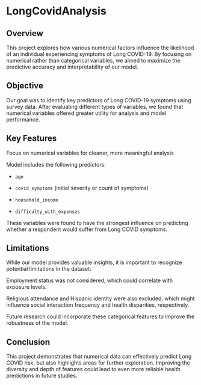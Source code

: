 # LongCovidAnalysis

## Overview
This project explores how various numerical factors influence the likelihood of an individual experiencing symptoms of Long COVID-19. By focusing on numerical rather than categorical variables, we aimed to maximize the predictive accuracy and interpretability of our model.

## Objective
Our goal was to identify key predictors of Long COVID-19 symptoms using survey data. After evaluating different types of variables, we found that numerical variables offered greater utility for analysis and model performance.

## Key Features
Focus on numerical variables for cleaner, more meaningful analysis

Model includes the following predictors:

- `age`

- `covid_symptoms` (initial severity or count of symptoms)

- `household_income`

- `difficulty_with_expenses`

These variables were found to have the strongest influence on predicting whether a respondent would suffer from Long COVID symptoms.

## Limitations
While our model provides valuable insights, it is important to recognize potential limitations in the dataset:

Employment status was not considered, which could correlate with exposure levels.

Religious attendance and Hispanic identity were also excluded, which might influence social interaction frequency and health disparities, respectively.

Future research could incorporate these categorical features to improve the robustness of the model.

## Conclusion
This project demonstrates that numerical data can effectively predict Long COVID risk, but also highlights areas for further exploration. Improving the diversity and depth of features could lead to even more reliable health predictions in future studies.

